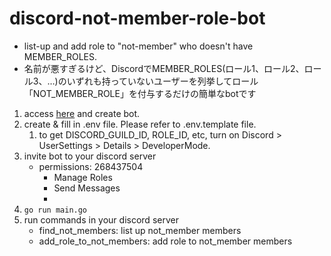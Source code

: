 # discord-not-member-role-bot
- list-up and add role to "not-member" who doesn't have MEMBER_ROLES. 
- 名前が悪すぎるけど、DiscordでMEMBER_ROLES(ロール1、ロール2、ロール3、…)のいずれも持っていないユーザーを列挙してロール「NOT_MEMBER_ROLE」を付与するだけの簡単なbotです

1. access [here](https://discord.com/developers/applications) and create bot. 
2. create & fill in .env file. Please refer to .env.template file.
    1. to get DISCORD_GUILD_ID, ROLE_ID, etc, turn on Discord > UserSettings > Details > DeveloperMode.
3. invite bot to your discord server
    - permissions: 268437504 
        - Manage Roles
        - Send Messages
        - 
4. ```go run main.go```
5. run commands in your discord server
   - find_not_members: list up not_member members
   - add_role_to_not_members: add role to not_member members




